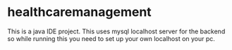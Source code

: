 # healthcaremanagement
This is a java IDE project.
This uses mysql localhost server for the backend so while running this you need to set up your own localhost on your pc.
